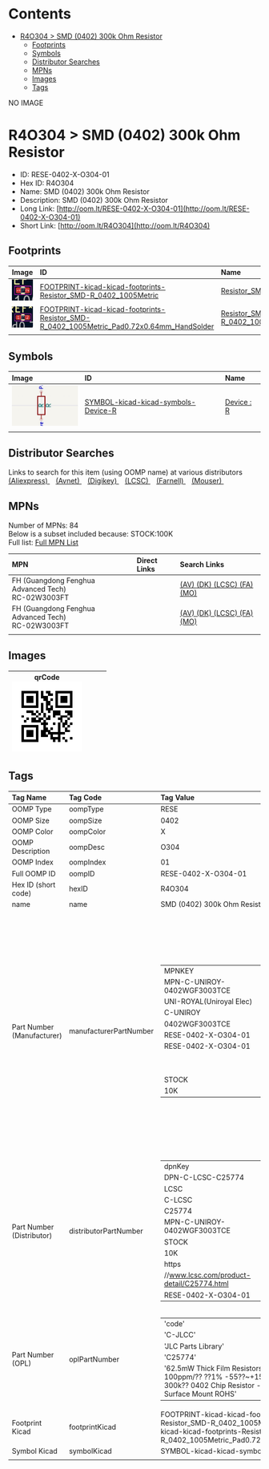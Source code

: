 



Contents
========

* [R4O304 > SMD (0402) 300k Ohm Resistor](#r4o304--smd-0402-300k-ohm-resistor)
	* [Footprints](#footprints)
	* [Symbols](#symbols)
	* [Distributor Searches](#distributor-searches)
	* [MPNs](#mpns)
	* [Images](#images)
	* [Tags](#tags)
  
NO IMAGE  
# R4O304 > SMD (0402) 300k Ohm Resistor

- ID: RESE-0402-X-O304-01
- Hex ID: R4O304
- Name: SMD (0402) 300k Ohm Resistor
- Description: SMD (0402) 300k Ohm Resistor
- Long Link: [http://oom.lt/RESE-0402-X-O304-01](http://oom.lt/RESE-0402-X-O304-01)
- Short Link: [http://oom.lt/R4O304](http://oom.lt/R4O304)

## Footprints
  

|Image|ID|Name|
| :--- | :--- | :--- |
|[![](https://raw.githubusercontent.com/oomlout/oomlout_OOMP_eda_V2/main/FOOTPRINT/kicad/kicad-footprints/Resistor_SMD/R_0402_1005Metric/image_140.png)](https://github.com/oomlout/oomlout_OOMP_eda_V2/tree/main/FOOTPRINT/kicad/kicad-footprints/Resistor_SMD/R_0402_1005Metric/)|[FOOTPRINT-kicad-kicad-footprints-Resistor_SMD-R_0402_1005Metric](https://github.com/oomlout/oomlout_OOMP_eda_V2/tree/main/FOOTPRINT/kicad/kicad-footprints/Resistor_SMD/R_0402_1005Metric/)|[Resistor_SMD : R_0402_1005Metric](https://github.com/oomlout/oomlout_OOMP_eda_V2/tree/main/FOOTPRINT/kicad/kicad-footprints/Resistor_SMD/R_0402_1005Metric/)|
|[![](https://raw.githubusercontent.com/oomlout/oomlout_OOMP_eda_V2/main/FOOTPRINT/kicad/kicad-footprints/Resistor_SMD/R_0402_1005Metric_Pad0.72x0.64mm_HandSolder/image_140.png)](https://github.com/oomlout/oomlout_OOMP_eda_V2/tree/main/FOOTPRINT/kicad/kicad-footprints/Resistor_SMD/R_0402_1005Metric_Pad0.72x0.64mm_HandSolder/)|[FOOTPRINT-kicad-kicad-footprints-Resistor_SMD-R_0402_1005Metric_Pad0.72x0.64mm_HandSolder](https://github.com/oomlout/oomlout_OOMP_eda_V2/tree/main/FOOTPRINT/kicad/kicad-footprints/Resistor_SMD/R_0402_1005Metric_Pad0.72x0.64mm_HandSolder/)|[Resistor_SMD : R_0402_1005Metric_Pad0.72x0.64mm_HandSolder](https://github.com/oomlout/oomlout_OOMP_eda_V2/tree/main/FOOTPRINT/kicad/kicad-footprints/Resistor_SMD/R_0402_1005Metric_Pad0.72x0.64mm_HandSolder/)|
||||

## Symbols
  

|Image|ID|Name|
| :--- | :--- | :--- |
|[![](https://raw.githubusercontent.com/oomlout/oomlout_OOMP_eda_V2/main/SYMBOL/kicad/kicad-symbols/Device/R/image_140.png)](https://github.com/oomlout/oomlout_OOMP_eda_V2/tree/main/SYMBOL/kicad/kicad-symbols/Device/R/)|[SYMBOL-kicad-kicad-symbols-Device-R](https://github.com/oomlout/oomlout_OOMP_eda_V2/tree/main/SYMBOL/kicad/kicad-symbols/Device/R/)|[Device : R](https://github.com/oomlout/oomlout_OOMP_eda_V2/tree/main/SYMBOL/kicad/kicad-symbols/Device/R/)|
||||

## Distributor Searches
  
Links to search for this item (using OOMP name) at various distributors  
[(Aliexpress) ](https://www.aliexpress.com/wholesale?SearchText=1117SMD+0402+300k+Ohm+Resistor)&nbsp;&nbsp;&nbsp;[(Avnet) ](https://www.avnet.com/shop/us/search/SMD+0402+300k+Ohm+Resistor)&nbsp;&nbsp;&nbsp;[(Digikey) ](https://www.digikey.co.uk/en/products/result?s=SMD+0402+300k+Ohm+Resistor)&nbsp;&nbsp;&nbsp;[(LCSC) ](https://www.lcsc.com/search?q=SMD+0402+300k+Ohm+Resistor)&nbsp;&nbsp;&nbsp;[(Farnell) ](https://uk.farnell.com/search?st=SMD+0402+300k+Ohm+Resistor)&nbsp;&nbsp;&nbsp;[(Mouser) ](https://www.mouser.com/c/?q=SMD+0402+300k+Ohm+Resistor)&nbsp;&nbsp;&nbsp;
## MPNs
  
Number of MPNs: 84<br>Below is a subset included because: STOCK:100K <br>Full list: [Full MPN List](MPNLIST.md)  

|MPN|Direct Links|Search Links|
| :--- | :--- | :--- |
|FH (Guangdong Fenghua Advanced Tech)<br>RC-02W3003FT||[(AV) ](https://www.avnet.com/shop/us/search/RC-02W3003FT)[(DK) ](https://www.digikey.co.uk/products/en?keywords=RC-02W3003FT)[(LCSC) ](https://www.lcsc.com/search?q=RC-02W3003FT)[(FA) ](https://uk.farnell.com/search?st=RC-02W3003FT)[(MO) ](https://www.mouser.com/c/?q=RC-02W3003FT)|
|FH (Guangdong Fenghua Advanced Tech)<br>RC-02W3003FT||[(AV) ](https://www.avnet.com/shop/us/search/RC-02W3003FT)[(DK) ](https://www.digikey.co.uk/products/en?keywords=RC-02W3003FT)[(LCSC) ](https://www.lcsc.com/search?q=RC-02W3003FT)[(FA) ](https://uk.farnell.com/search?st=RC-02W3003FT)[(MO) ](https://www.mouser.com/c/?q=RC-02W3003FT)|
||||

## Images
  

|qrCode<br>[![](https://raw.githubusercontent.com/oomlout/oomlout_OOMP_parts_V2/main/RESE/0402/X/O304/01/qrCode_140.png)](https://github.com/oomlout/oomlout_OOMP_parts_V2/tree/main/RESE/0402/X/O304/01/qrCode.png)||||
| :---: | :---: | :---: | :---: |

## Tags
  

|Tag Name|Tag Code|Tag Value|
| :--- | :--- | :--- |
|OOMP Type|oompType|RESE|
|OOMP Size|oompSize|0402|
|OOMP Color|oompColor|X|
|OOMP Description|oompDesc|O304|
|OOMP Index|oompIndex|01|
|Full OOMP ID|oompID|RESE-0402-X-O304-01|
|Hex ID (short code)|hexID|R4O304|
|name|name|SMD (0402) 300k Ohm Resistor|
|Part Number (Manufacturer)|manufacturerPartNumber|<table><tr><td>MPNKEY</td></tr><tr><td> MPN-C-UNIROY-0402WGF3003TCE</td><td> MANUFACTURER</td></tr><tr><td> UNI-ROYAL(Uniroyal Elec)</td><td> MANUCODE</td></tr><tr><td> C-UNIROY</td><td> MPN</td></tr><tr><td> 0402WGF3003TCE</td><td> OOMPIDPARTIAL</td></tr><tr><td> RESE-0402-X-O304-01</td><td> OOMPID</td></tr><tr><td> RESE-0402-X-O304-01</td><td> LINK</td></tr><tr><td> </td><td> DESCRIPTION</td></tr><tr><td> </td><td> TAGS</td></tr><tr><td> STOCK</td></tr><tr><td>10K</td></tr></table></td><td> <table><tr><td>MPNKEY</td></tr><tr><td> MPN-C-LIZELE-CR0402FF3003G</td><td> MANUFACTURER</td></tr><tr><td> LIZ Elec</td><td> MANUCODE</td></tr><tr><td> C-LIZELE</td><td> MPN</td></tr><tr><td> CR0402FF3003G</td><td> OOMPIDPARTIAL</td></tr><tr><td> RESE-0402-X-O304-01</td><td> OOMPID</td></tr><tr><td> RESE-0402-X-O304-01</td><td> LINK</td></tr><tr><td> </td><td> DESCRIPTION</td></tr><tr><td> </td><td> TAGS</td></tr><tr><td> STOCK</td></tr><tr><td>1K</td></tr></table></td><td> <table><tr><td>MPNKEY</td></tr><tr><td> MPN-C-RALEC-RTT023003FTH</td><td> MANUFACTURER</td></tr><tr><td> RALEC</td><td> MANUCODE</td></tr><tr><td> C-RALEC</td><td> MPN</td></tr><tr><td> RTT023003FTH</td><td> OOMPIDPARTIAL</td></tr><tr><td> RESE-0402-X-O304-01</td><td> OOMPID</td></tr><tr><td> RESE-0402-X-O304-01</td><td> LINK</td></tr><tr><td> </td><td> DESCRIPTION</td></tr><tr><td> </td><td> TAGS</td></tr><tr><td> STOCK</td></tr><tr><td>1K</td></tr></table></td><td> <table><tr><td>MPNKEY</td></tr><tr><td> MPN-C-KOASPE-RK73B1ETTP304J</td><td> MANUFACTURER</td></tr><tr><td> KOA Speer Elec</td><td> MANUCODE</td></tr><tr><td> C-KOASPE</td><td> MPN</td></tr><tr><td> RK73B1ETTP304J</td><td> OOMPIDPARTIAL</td></tr><tr><td> RESE-0402-X-O304-01</td><td> OOMPID</td></tr><tr><td> RESE-0402-X-O304-01</td><td> LINK</td></tr><tr><td> </td><td> DESCRIPTION</td></tr><tr><td> </td><td> TAGS</td></tr><tr><td> </td></tr></table></td><td> <table><tr><td>MPNKEY</td></tr><tr><td> MPN-C-YAGEO-RC0402FR-07300KL</td><td> MANUFACTURER</td></tr><tr><td> YAGEO</td><td> MANUCODE</td></tr><tr><td> C-YAGEO</td><td> MPN</td></tr><tr><td> RC0402FR-07300KL</td><td> OOMPIDPARTIAL</td></tr><tr><td> RESE-0402-X-O304-01</td><td> OOMPID</td></tr><tr><td> RESE-0402-X-O304-01</td><td> LINK</td></tr><tr><td> </td><td> DESCRIPTION</td></tr><tr><td> </td><td> TAGS</td></tr><tr><td> STOCK</td></tr><tr><td>10K</td></tr></table></td><td> <table><tr><td>MPNKEY</td></tr><tr><td> MPN-C-FHGUAN-RC-02K3003FT</td><td> MANUFACTURER</td></tr><tr><td> FH (Guangdong Fenghua Advanced Tech)</td><td> MANUCODE</td></tr><tr><td> C-FHGUAN</td><td> MPN</td></tr><tr><td> RC-02K3003FT</td><td> OOMPIDPARTIAL</td></tr><tr><td> RESE-0402-X-O304-01</td><td> OOMPID</td></tr><tr><td> RESE-0402-X-O304-01</td><td> LINK</td></tr><tr><td> </td><td> DESCRIPTION</td></tr><tr><td> </td><td> TAGS</td></tr><tr><td> </td></tr></table></td><td> <table><tr><td>MPNKEY</td></tr><tr><td> MPN-C-YAGEO-AF0402JR-07300KL</td><td> MANUFACTURER</td></tr><tr><td> YAGEO</td><td> MANUCODE</td></tr><tr><td> C-YAGEO</td><td> MPN</td></tr><tr><td> AF0402JR-07300KL</td><td> OOMPIDPARTIAL</td></tr><tr><td> RESE-0402-X-O304-01</td><td> OOMPID</td></tr><tr><td> RESE-0402-X-O304-01</td><td> LINK</td></tr><tr><td> </td><td> DESCRIPTION</td></tr><tr><td> </td><td> TAGS</td></tr><tr><td> STOCK</td></tr><tr><td>10K</td></tr></table></td><td> <table><tr><td>MPNKEY</td></tr><tr><td> MPN-C-YAGEO-AC0402FR-07300KL</td><td> MANUFACTURER</td></tr><tr><td> YAGEO</td><td> MANUCODE</td></tr><tr><td> C-YAGEO</td><td> MPN</td></tr><tr><td> AC0402FR-07300KL</td><td> OOMPIDPARTIAL</td></tr><tr><td> RESE-0402-X-O304-01</td><td> OOMPID</td></tr><tr><td> RESE-0402-X-O304-01</td><td> LINK</td></tr><tr><td> </td><td> DESCRIPTION</td></tr><tr><td> </td><td> TAGS</td></tr><tr><td> STOCK</td></tr><tr><td>10K</td></tr></table></td><td> <table><tr><td>MPNKEY</td></tr><tr><td> MPN-C-TAITEC-RM04FTN3003</td><td> MANUFACTURER</td></tr><tr><td> TA-I Tech</td><td> MANUCODE</td></tr><tr><td> C-TAITEC</td><td> MPN</td></tr><tr><td> RM04FTN3003</td><td> OOMPIDPARTIAL</td></tr><tr><td> RESE-0402-X-O304-01</td><td> OOMPID</td></tr><tr><td> RESE-0402-X-O304-01</td><td> LINK</td></tr><tr><td> </td><td> DESCRIPTION</td></tr><tr><td> </td><td> TAGS</td></tr><tr><td> </td></tr></table></td><td> <table><tr><td>MPNKEY</td></tr><tr><td> MPN-C-RALEC-RTT02304JTH</td><td> MANUFACTURER</td></tr><tr><td> RALEC</td><td> MANUCODE</td></tr><tr><td> C-RALEC</td><td> MPN</td></tr><tr><td> RTT02304JTH</td><td> OOMPIDPARTIAL</td></tr><tr><td> RESE-0402-X-O304-01</td><td> OOMPID</td></tr><tr><td> RESE-0402-X-O304-01</td><td> LINK</td></tr><tr><td> </td><td> DESCRIPTION</td></tr><tr><td> </td><td> TAGS</td></tr><tr><td> </td></tr></table></td><td> <table><tr><td>MPNKEY</td></tr><tr><td> MPN-C-YAGEO-RC0402JR-07300KL</td><td> MANUFACTURER</td></tr><tr><td> YAGEO</td><td> MANUCODE</td></tr><tr><td> C-YAGEO</td><td> MPN</td></tr><tr><td> RC0402JR-07300KL</td><td> OOMPIDPARTIAL</td></tr><tr><td> RESE-0402-X-O304-01</td><td> OOMPID</td></tr><tr><td> RESE-0402-X-O304-01</td><td> LINK</td></tr><tr><td> </td><td> DESCRIPTION</td></tr><tr><td> </td><td> TAGS</td></tr><tr><td> STOCK</td></tr><tr><td>1K</td></tr></table></td><td> <table><tr><td>MPNKEY</td></tr><tr><td> MPN-C-WALSIN-WR04X3003FTL</td><td> MANUFACTURER</td></tr><tr><td> Walsin Tech Corp</td><td> MANUCODE</td></tr><tr><td> C-WALSIN</td><td> MPN</td></tr><tr><td> WR04X3003FTL</td><td> OOMPIDPARTIAL</td></tr><tr><td> RESE-0402-X-O304-01</td><td> OOMPID</td></tr><tr><td> RESE-0402-X-O304-01</td><td> LINK</td></tr><tr><td> </td><td> DESCRIPTION</td></tr><tr><td> </td><td> TAGS</td></tr><tr><td> STOCK</td></tr><tr><td>1K</td></tr></table></td><td> <table><tr><td>MPNKEY</td></tr><tr><td> MPN-C-HKRHON-RCT02300KFLF</td><td> MANUFACTURER</td></tr><tr><td> HKR(Hong Kong Resistors)</td><td> MANUCODE</td></tr><tr><td> C-HKRHON</td><td> MPN</td></tr><tr><td> RCT02300KFLF</td><td> OOMPIDPARTIAL</td></tr><tr><td> RESE-0402-X-O304-01</td><td> OOMPID</td></tr><tr><td> RESE-0402-X-O304-01</td><td> LINK</td></tr><tr><td> </td><td> DESCRIPTION</td></tr><tr><td> </td><td> TAGS</td></tr><tr><td> </td></tr></table></td><td> <table><tr><td>MPNKEY</td></tr><tr><td> MPN-C-YAGEO-AC0402JR-07300KL</td><td> MANUFACTURER</td></tr><tr><td> YAGEO</td><td> MANUCODE</td></tr><tr><td> C-YAGEO</td><td> MPN</td></tr><tr><td> AC0402JR-07300KL</td><td> OOMPIDPARTIAL</td></tr><tr><td> RESE-0402-X-O304-01</td><td> OOMPID</td></tr><tr><td> RESE-0402-X-O304-01</td><td> LINK</td></tr><tr><td> </td><td> DESCRIPTION</td></tr><tr><td> </td><td> TAGS</td></tr><tr><td> STOCK</td></tr><tr><td>1K</td></tr></table></td><td> <table><tr><td>MPNKEY</td></tr><tr><td> MPN-C-MULTIC-MCHVR02FTEY3003</td><td> MANUFACTURER</td></tr><tr><td> Multicomp</td><td> MANUCODE</td></tr><tr><td> C-MULTIC</td><td> MPN</td></tr><tr><td> MCHVR02FTEY3003</td><td> OOMPIDPARTIAL</td></tr><tr><td> RESE-0402-X-O304-01</td><td> OOMPID</td></tr><tr><td> RESE-0402-X-O304-01</td><td> LINK</td></tr><tr><td> </td><td> DESCRIPTION</td></tr><tr><td> </td><td> TAGS</td></tr><tr><td> STOCK</td></tr><tr><td>1K</td></tr></table></td><td> <table><tr><td>MPNKEY</td></tr><tr><td> MPN-C-TYOHM-RMC0402300K1%N</td><td> MANUFACTURER</td></tr><tr><td> TyoHM</td><td> MANUCODE</td></tr><tr><td> C-TYOHM</td><td> MPN</td></tr><tr><td> RMC0402300K1%N</td><td> OOMPIDPARTIAL</td></tr><tr><td> RESE-0402-X-O304-01</td><td> OOMPID</td></tr><tr><td> RESE-0402-X-O304-01</td><td> LINK</td></tr><tr><td> </td><td> DESCRIPTION</td></tr><tr><td> </td><td> TAGS</td></tr><tr><td> </td></tr></table></td><td> <table><tr><td>MPNKEY</td></tr><tr><td> MPN-C-UNIROY-0402WGJ0304TCE</td><td> MANUFACTURER</td></tr><tr><td> UNI-ROYAL(Uniroyal Elec)</td><td> MANUCODE</td></tr><tr><td> C-UNIROY</td><td> MPN</td></tr><tr><td> 0402WGJ0304TCE</td><td> OOMPIDPARTIAL</td></tr><tr><td> RESE-0402-X-O304-01</td><td> OOMPID</td></tr><tr><td> RESE-0402-X-O304-01</td><td> LINK</td></tr><tr><td> </td><td> DESCRIPTION</td></tr><tr><td> </td><td> TAGS</td></tr><tr><td> STOCK</td></tr><tr><td>1K</td></tr></table></td><td> <table><tr><td>MPNKEY</td></tr><tr><td> MPN-C-FHGUAN-RC-02W3003FT</td><td> MANUFACTURER</td></tr><tr><td> FH (Guangdong Fenghua Advanced Tech)</td><td> MANUCODE</td></tr><tr><td> C-FHGUAN</td><td> MPN</td></tr><tr><td> RC-02W3003FT</td><td> OOMPIDPARTIAL</td></tr><tr><td> RESE-0402-X-O304-01</td><td> OOMPID</td></tr><tr><td> RESE-0402-X-O304-01</td><td> LINK</td></tr><tr><td> </td><td> DESCRIPTION</td></tr><tr><td> </td><td> TAGS</td></tr><tr><td> STOCK</td></tr><tr><td>100K</td></tr></table></td><td> <table><tr><td>MPNKEY</td></tr><tr><td> MPN-C-KOASPE-RK73H1ETTP3003F</td><td> MANUFACTURER</td></tr><tr><td> KOA Speer Elec</td><td> MANUCODE</td></tr><tr><td> C-KOASPE</td><td> MPN</td></tr><tr><td> RK73H1ETTP3003F</td><td> OOMPIDPARTIAL</td></tr><tr><td> RESE-0402-X-O304-01</td><td> OOMPID</td></tr><tr><td> RESE-0402-X-O304-01</td><td> LINK</td></tr><tr><td> </td><td> DESCRIPTION</td></tr><tr><td> </td><td> TAGS</td></tr><tr><td> </td></tr></table></td><td> <table><tr><td>MPNKEY</td></tr><tr><td> MPN-C-FHGUAN-RC-02W304JT</td><td> MANUFACTURER</td></tr><tr><td> FH (Guangdong Fenghua Advanced Tech)</td><td> MANUCODE</td></tr><tr><td> C-FHGUAN</td><td> MPN</td></tr><tr><td> RC-02W304JT</td><td> OOMPIDPARTIAL</td></tr><tr><td> RESE-0402-X-O304-01</td><td> OOMPID</td></tr><tr><td> RESE-0402-X-O304-01</td><td> LINK</td></tr><tr><td> </td><td> DESCRIPTION</td></tr><tr><td> </td><td> TAGS</td></tr><tr><td> STOCK</td></tr><tr><td>1K</td></tr></table></td><td> <table><tr><td>MPNKEY</td></tr><tr><td> MPN-C-KAMAYA-RMC10-304JTH</td><td> MANUFACTURER</td></tr><tr><td> KAMAYA</td><td> MANUCODE</td></tr><tr><td> C-KAMAYA</td><td> MPN</td></tr><tr><td> RMC10-304JTH</td><td> OOMPIDPARTIAL</td></tr><tr><td> RESE-0402-X-O304-01</td><td> OOMPID</td></tr><tr><td> RESE-0402-X-O304-01</td><td> LINK</td></tr><tr><td> </td><td> DESCRIPTION</td></tr><tr><td> </td><td> TAGS</td></tr><tr><td> STOCK</td></tr><tr><td>1K</td></tr></table></td><td> <table><tr><td>MPNKEY</td></tr><tr><td> MPN-C-WALSIN-WR04X304JTL</td><td> MANUFACTURER</td></tr><tr><td> Walsin Tech Corp</td><td> MANUCODE</td></tr><tr><td> C-WALSIN</td><td> MPN</td></tr><tr><td> WR04X304JTL</td><td> OOMPIDPARTIAL</td></tr><tr><td> RESE-0402-X-O304-01</td><td> OOMPID</td></tr><tr><td> RESE-0402-X-O304-01</td><td> LINK</td></tr><tr><td> </td><td> DESCRIPTION</td></tr><tr><td> </td><td> TAGS</td></tr><tr><td> STOCK</td></tr><tr><td>1K</td></tr></table></td><td> <table><tr><td>MPNKEY</td></tr><tr><td> MPN-C-RESIST-AECR0402F300KK9</td><td> MANUFACTURER</td></tr><tr><td> Resistor.Today</td><td> MANUCODE</td></tr><tr><td> C-RESIST</td><td> MPN</td></tr><tr><td> AECR0402F300KK9</td><td> OOMPIDPARTIAL</td></tr><tr><td> RESE-0402-X-O304-01</td><td> OOMPID</td></tr><tr><td> RESE-0402-X-O304-01</td><td> LINK</td></tr><tr><td> </td><td> DESCRIPTION</td></tr><tr><td> </td><td> TAGS</td></tr><tr><td> </td></tr></table></td><td> <table><tr><td>MPNKEY</td></tr><tr><td> MPN-C-RESIST-HPCR0402F300KK9</td><td> MANUFACTURER</td></tr><tr><td> Resistor.Today</td><td> MANUCODE</td></tr><tr><td> C-RESIST</td><td> MPN</td></tr><tr><td> HPCR0402F300KK9</td><td> OOMPIDPARTIAL</td></tr><tr><td> RESE-0402-X-O304-01</td><td> OOMPID</td></tr><tr><td> RESE-0402-X-O304-01</td><td> LINK</td></tr><tr><td> </td><td> DESCRIPTION</td></tr><tr><td> </td><td> TAGS</td></tr><tr><td> STOCK</td></tr><tr><td>10K</td></tr></table></td><td> <table><tr><td>MPNKEY</td></tr><tr><td> MPN-C-PANASO-ERJ2GEJ304X</td><td> MANUFACTURER</td></tr><tr><td> PANASONIC</td><td> MANUCODE</td></tr><tr><td> C-PANASO</td><td> MPN</td></tr><tr><td> ERJ2GEJ304X</td><td> OOMPIDPARTIAL</td></tr><tr><td> RESE-0402-X-O304-01</td><td> OOMPID</td></tr><tr><td> RESE-0402-X-O304-01</td><td> LINK</td></tr><tr><td> </td><td> DESCRIPTION</td></tr><tr><td> </td><td> TAGS</td></tr><tr><td> </td></tr></table></td><td> <table><tr><td>MPNKEY</td></tr><tr><td> MPN-C-PANASO-ERJ2RKF3003X</td><td> MANUFACTURER</td></tr><tr><td> PANASONIC</td><td> MANUCODE</td></tr><tr><td> C-PANASO</td><td> MPN</td></tr><tr><td> ERJ2RKF3003X</td><td> OOMPIDPARTIAL</td></tr><tr><td> RESE-0402-X-O304-01</td><td> OOMPID</td></tr><tr><td> RESE-0402-X-O304-01</td><td> LINK</td></tr><tr><td> </td><td> DESCRIPTION</td></tr><tr><td> </td><td> TAGS</td></tr><tr><td> STOCK</td></tr><tr><td>1K</td></tr></table></td><td> <table><tr><td>MPNKEY</td></tr><tr><td> MPN-C-ROHMSE-SFR01MZPJ304</td><td> MANUFACTURER</td></tr><tr><td> ROHM Semicon</td><td> MANUCODE</td></tr><tr><td> C-ROHMSE</td><td> MPN</td></tr><tr><td> SFR01MZPJ304</td><td> OOMPIDPARTIAL</td></tr><tr><td> RESE-0402-X-O304-01</td><td> OOMPID</td></tr><tr><td> RESE-0402-X-O304-01</td><td> LINK</td></tr><tr><td> </td><td> DESCRIPTION</td></tr><tr><td> </td><td> TAGS</td></tr><tr><td> </td></tr></table></td><td> <table><tr><td>MPNKEY</td></tr><tr><td> MPN-C-UNIROY-0402WGD3003TCE</td><td> MANUFACTURER</td></tr><tr><td> UNI-ROYAL(Uniroyal Elec)</td><td> MANUCODE</td></tr><tr><td> C-UNIROY</td><td> MPN</td></tr><tr><td> 0402WGD3003TCE</td><td> OOMPIDPARTIAL</td></tr><tr><td> RESE-0402-X-O304-01</td><td> OOMPID</td></tr><tr><td> RESE-0402-X-O304-01</td><td> LINK</td></tr><tr><td> </td><td> DESCRIPTION</td></tr><tr><td> </td><td> TAGS</td></tr><tr><td> STOCK</td></tr><tr><td>1K</td></tr></table></td><td> <table><tr><td>MPNKEY</td></tr><tr><td> MPN-C-VISHAY-CRCW0402300KFKED</td><td> MANUFACTURER</td></tr><tr><td> Vishay Intertech</td><td> MANUCODE</td></tr><tr><td> C-VISHAY</td><td> MPN</td></tr><tr><td> CRCW0402300KFKED</td><td> OOMPIDPARTIAL</td></tr><tr><td> RESE-0402-X-O304-01</td><td> OOMPID</td></tr><tr><td> RESE-0402-X-O304-01</td><td> LINK</td></tr><tr><td> </td><td> DESCRIPTION</td></tr><tr><td> </td><td> TAGS</td></tr><tr><td> </td></tr></table></td><td> <table><tr><td>MPNKEY</td></tr><tr><td> MPN-C-VISHAY-CRCW0402300KJNED</td><td> MANUFACTURER</td></tr><tr><td> Vishay Intertech</td><td> MANUCODE</td></tr><tr><td> C-VISHAY</td><td> MPN</td></tr><tr><td> CRCW0402300KJNED</td><td> OOMPIDPARTIAL</td></tr><tr><td> RESE-0402-X-O304-01</td><td> OOMPID</td></tr><tr><td> RESE-0402-X-O304-01</td><td> LINK</td></tr><tr><td> </td><td> DESCRIPTION</td></tr><tr><td> </td><td> TAGS</td></tr><tr><td> </td></tr></table></td><td> <table><tr><td>MPNKEY</td></tr><tr><td> MPN-C-ROHMSE-MCR01MZPF3003</td><td> MANUFACTURER</td></tr><tr><td> ROHM Semicon</td><td> MANUCODE</td></tr><tr><td> C-ROHMSE</td><td> MPN</td></tr><tr><td> MCR01MZPF3003</td><td> OOMPIDPARTIAL</td></tr><tr><td> RESE-0402-X-O304-01</td><td> OOMPID</td></tr><tr><td> RESE-0402-X-O304-01</td><td> LINK</td></tr><tr><td> </td><td> DESCRIPTION</td></tr><tr><td> </td><td> TAGS</td></tr><tr><td> </td></tr></table></td><td> <table><tr><td>MPNKEY</td></tr><tr><td> MPN-C-UNIROY-TC0225B3003TCC</td><td> MANUFACTURER</td></tr><tr><td> UNI-ROYAL(Uniroyal Elec)</td><td> MANUCODE</td></tr><tr><td> C-UNIROY</td><td> MPN</td></tr><tr><td> TC0225B3003TCC</td><td> OOMPIDPARTIAL</td></tr><tr><td> RESE-0402-X-O304-01</td><td> OOMPID</td></tr><tr><td> RESE-0402-X-O304-01</td><td> LINK</td></tr><tr><td> </td><td> DESCRIPTION</td></tr><tr><td> </td><td> TAGS</td></tr><tr><td> </td></tr></table></td><td> <table><tr><td>MPNKEY</td></tr><tr><td> MPN-C-PANASO-ERJPA2J304X</td><td> MANUFACTURER</td></tr><tr><td> PANASONIC</td><td> MANUCODE</td></tr><tr><td> C-PANASO</td><td> MPN</td></tr><tr><td> ERJPA2J304X</td><td> OOMPIDPARTIAL</td></tr><tr><td> RESE-0402-X-O304-01</td><td> OOMPID</td></tr><tr><td> RESE-0402-X-O304-01</td><td> LINK</td></tr><tr><td> </td><td> DESCRIPTION</td></tr><tr><td> </td><td> TAGS</td></tr><tr><td> </td></tr></table></td><td> <table><tr><td>MPNKEY</td></tr><tr><td> MPN-C-PANASO-ERJPA2F3003X</td><td> MANUFACTURER</td></tr><tr><td> PANASONIC</td><td> MANUCODE</td></tr><tr><td> C-PANASO</td><td> MPN</td></tr><tr><td> ERJPA2F3003X</td><td> OOMPIDPARTIAL</td></tr><tr><td> RESE-0402-X-O304-01</td><td> OOMPID</td></tr><tr><td> RESE-0402-X-O304-01</td><td> LINK</td></tr><tr><td> </td><td> DESCRIPTION</td></tr><tr><td> </td><td> TAGS</td></tr><tr><td> </td></tr></table></td><td> <table><tr><td>MPNKEY</td></tr><tr><td> MPN-C-EVEROH-CR0402J300KQ10Z</td><td> MANUFACTURER</td></tr><tr><td> Ever Ohms Tech</td><td> MANUCODE</td></tr><tr><td> C-EVEROH</td><td> MPN</td></tr><tr><td> CR0402J300KQ10Z</td><td> OOMPIDPARTIAL</td></tr><tr><td> RESE-0402-X-O304-01</td><td> OOMPID</td></tr><tr><td> RESE-0402-X-O304-01</td><td> LINK</td></tr><tr><td> </td><td> DESCRIPTION</td></tr><tr><td> </td><td> TAGS</td></tr><tr><td> STOCK</td></tr><tr><td>1K</td></tr></table></td><td> <table><tr><td>MPNKEY</td></tr><tr><td> MPN-C-EVEROH-CR0402F300KQ10Z</td><td> MANUFACTURER</td></tr><tr><td> Ever Ohms Tech</td><td> MANUCODE</td></tr><tr><td> C-EVEROH</td><td> MPN</td></tr><tr><td> CR0402F300KQ10Z</td><td> OOMPIDPARTIAL</td></tr><tr><td> RESE-0402-X-O304-01</td><td> OOMPID</td></tr><tr><td> RESE-0402-X-O304-01</td><td> LINK</td></tr><tr><td> </td><td> DESCRIPTION</td></tr><tr><td> </td><td> TAGS</td></tr><tr><td> </td></tr></table></td><td> <table><tr><td>MPNKEY</td></tr><tr><td> MPN-C-UNIROY-CQ02WGF3003TCE</td><td> MANUFACTURER</td></tr><tr><td> UNI-ROYAL(Uniroyal Elec)</td><td> MANUCODE</td></tr><tr><td> C-UNIROY</td><td> MPN</td></tr><tr><td> CQ02WGF3003TCE</td><td> OOMPIDPARTIAL</td></tr><tr><td> RESE-0402-X-O304-01</td><td> OOMPID</td></tr><tr><td> RESE-0402-X-O304-01</td><td> LINK</td></tr><tr><td> </td><td> DESCRIPTION</td></tr><tr><td> </td><td> TAGS</td></tr><tr><td> </td></tr></table></td><td> <table><tr><td>MPNKEY</td></tr><tr><td> MPN-C-VISHAY-CRCW0402300KFKEDC</td><td> MANUFACTURER</td></tr><tr><td> Vishay Intertech</td><td> MANUCODE</td></tr><tr><td> C-VISHAY</td><td> MPN</td></tr><tr><td> CRCW0402300KFKEDC</td><td> OOMPIDPARTIAL</td></tr><tr><td> RESE-0402-X-O304-01</td><td> OOMPID</td></tr><tr><td> RESE-0402-X-O304-01</td><td> LINK</td></tr><tr><td> </td><td> DESCRIPTION</td></tr><tr><td> </td><td> TAGS</td></tr><tr><td> </td></tr></table></td><td> <table><tr><td>MPNKEY</td></tr><tr><td> MPN-C-BOURNS-CR0402-JW-304GLF</td><td> MANUFACTURER</td></tr><tr><td> BOURNS</td><td> MANUCODE</td></tr><tr><td> C-BOURNS</td><td> MPN</td></tr><tr><td> CR0402-JW-304GLF</td><td> OOMPIDPARTIAL</td></tr><tr><td> RESE-0402-X-O304-01</td><td> OOMPID</td></tr><tr><td> RESE-0402-X-O304-01</td><td> LINK</td></tr><tr><td> </td><td> DESCRIPTION</td></tr><tr><td> </td><td> TAGS</td></tr><tr><td> </td></tr></table></td><td> <table><tr><td>MPNKEY</td></tr><tr><td> MPN-C-TECONN-CRG0402F300K</td><td> MANUFACTURER</td></tr><tr><td> TE Connectivity</td><td> MANUCODE</td></tr><tr><td> C-TECONN</td><td> MPN</td></tr><tr><td> CRG0402F300K</td><td> OOMPIDPARTIAL</td></tr><tr><td> RESE-0402-X-O304-01</td><td> OOMPID</td></tr><tr><td> RESE-0402-X-O304-01</td><td> LINK</td></tr><tr><td> </td><td> DESCRIPTION</td></tr><tr><td> </td><td> TAGS</td></tr><tr><td> </td></tr></table></td><td> <table><tr><td>MPNKEY</td></tr><tr><td> MPN-C-YAGEO-AA0402JR-07300KL</td><td> MANUFACTURER</td></tr><tr><td> YAGEO</td><td> MANUCODE</td></tr><tr><td> C-YAGEO</td><td> MPN</td></tr><tr><td> AA0402JR-07300KL</td><td> OOMPIDPARTIAL</td></tr><tr><td> RESE-0402-X-O304-01</td><td> OOMPID</td></tr><tr><td> RESE-0402-X-O304-01</td><td> LINK</td></tr><tr><td> </td><td> DESCRIPTION</td></tr><tr><td> </td><td> TAGS</td></tr><tr><td> </td></tr></table></td><td> <table><tr><td>MPNKEY</td></tr><tr><td> MPN-C-PANASO-ERJ-U02D3003X</td><td> MANUFACTURER</td></tr><tr><td> PANASONIC</td><td> MANUCODE</td></tr><tr><td> C-PANASO</td><td> MPN</td></tr><tr><td> ERJ-U02D3003X</td><td> OOMPIDPARTIAL</td></tr><tr><td> RESE-0402-X-O304-01</td><td> OOMPID</td></tr><tr><td> RESE-0402-X-O304-01</td><td> LINK</td></tr><tr><td> </td><td> DESCRIPTION</td></tr><tr><td> </td><td> TAGS</td></tr><tr><td> </td></tr></table></td><td> <table><tr><td>MPNKEY</td></tr><tr><td> MPN-C-UNIROY-0402WGF3003TCE</td><td> MANUFACTURER</td></tr><tr><td> UNI-ROYAL(Uniroyal Elec)</td><td> MANUCODE</td></tr><tr><td> C-UNIROY</td><td> MPN</td></tr><tr><td> 0402WGF3003TCE</td><td> OOMPIDPARTIAL</td></tr><tr><td> RESE-0402-X-O304-01</td><td> OOMPID</td></tr><tr><td> RESE-0402-X-O304-01</td><td> LINK</td></tr><tr><td> </td><td> DESCRIPTION</td></tr><tr><td> </td><td> TAGS</td></tr><tr><td> STOCK</td></tr><tr><td>10K</td></tr></table></td><td> <table><tr><td>MPNKEY</td></tr><tr><td> MPN-C-LIZELE-CR0402FF3003G</td><td> MANUFACTURER</td></tr><tr><td> LIZ Elec</td><td> MANUCODE</td></tr><tr><td> C-LIZELE</td><td> MPN</td></tr><tr><td> CR0402FF3003G</td><td> OOMPIDPARTIAL</td></tr><tr><td> RESE-0402-X-O304-01</td><td> OOMPID</td></tr><tr><td> RESE-0402-X-O304-01</td><td> LINK</td></tr><tr><td> </td><td> DESCRIPTION</td></tr><tr><td> </td><td> TAGS</td></tr><tr><td> STOCK</td></tr><tr><td>1K</td></tr></table></td><td> <table><tr><td>MPNKEY</td></tr><tr><td> MPN-C-RALEC-RTT023003FTH</td><td> MANUFACTURER</td></tr><tr><td> RALEC</td><td> MANUCODE</td></tr><tr><td> C-RALEC</td><td> MPN</td></tr><tr><td> RTT023003FTH</td><td> OOMPIDPARTIAL</td></tr><tr><td> RESE-0402-X-O304-01</td><td> OOMPID</td></tr><tr><td> RESE-0402-X-O304-01</td><td> LINK</td></tr><tr><td> </td><td> DESCRIPTION</td></tr><tr><td> </td><td> TAGS</td></tr><tr><td> STOCK</td></tr><tr><td>1K</td></tr></table></td><td> <table><tr><td>MPNKEY</td></tr><tr><td> MPN-C-KOASPE-RK73B1ETTP304J</td><td> MANUFACTURER</td></tr><tr><td> KOA Speer Elec</td><td> MANUCODE</td></tr><tr><td> C-KOASPE</td><td> MPN</td></tr><tr><td> RK73B1ETTP304J</td><td> OOMPIDPARTIAL</td></tr><tr><td> RESE-0402-X-O304-01</td><td> OOMPID</td></tr><tr><td> RESE-0402-X-O304-01</td><td> LINK</td></tr><tr><td> </td><td> DESCRIPTION</td></tr><tr><td> </td><td> TAGS</td></tr><tr><td> </td></tr></table></td><td> <table><tr><td>MPNKEY</td></tr><tr><td> MPN-C-YAGEO-RC0402FR-07300KL</td><td> MANUFACTURER</td></tr><tr><td> YAGEO</td><td> MANUCODE</td></tr><tr><td> C-YAGEO</td><td> MPN</td></tr><tr><td> RC0402FR-07300KL</td><td> OOMPIDPARTIAL</td></tr><tr><td> RESE-0402-X-O304-01</td><td> OOMPID</td></tr><tr><td> RESE-0402-X-O304-01</td><td> LINK</td></tr><tr><td> </td><td> DESCRIPTION</td></tr><tr><td> </td><td> TAGS</td></tr><tr><td> STOCK</td></tr><tr><td>10K</td></tr></table></td><td> <table><tr><td>MPNKEY</td></tr><tr><td> MPN-C-FHGUAN-RC-02K3003FT</td><td> MANUFACTURER</td></tr><tr><td> FH (Guangdong Fenghua Advanced Tech)</td><td> MANUCODE</td></tr><tr><td> C-FHGUAN</td><td> MPN</td></tr><tr><td> RC-02K3003FT</td><td> OOMPIDPARTIAL</td></tr><tr><td> RESE-0402-X-O304-01</td><td> OOMPID</td></tr><tr><td> RESE-0402-X-O304-01</td><td> LINK</td></tr><tr><td> </td><td> DESCRIPTION</td></tr><tr><td> </td><td> TAGS</td></tr><tr><td> </td></tr></table></td><td> <table><tr><td>MPNKEY</td></tr><tr><td> MPN-C-YAGEO-AF0402JR-07300KL</td><td> MANUFACTURER</td></tr><tr><td> YAGEO</td><td> MANUCODE</td></tr><tr><td> C-YAGEO</td><td> MPN</td></tr><tr><td> AF0402JR-07300KL</td><td> OOMPIDPARTIAL</td></tr><tr><td> RESE-0402-X-O304-01</td><td> OOMPID</td></tr><tr><td> RESE-0402-X-O304-01</td><td> LINK</td></tr><tr><td> </td><td> DESCRIPTION</td></tr><tr><td> </td><td> TAGS</td></tr><tr><td> STOCK</td></tr><tr><td>10K</td></tr></table></td><td> <table><tr><td>MPNKEY</td></tr><tr><td> MPN-C-YAGEO-AC0402FR-07300KL</td><td> MANUFACTURER</td></tr><tr><td> YAGEO</td><td> MANUCODE</td></tr><tr><td> C-YAGEO</td><td> MPN</td></tr><tr><td> AC0402FR-07300KL</td><td> OOMPIDPARTIAL</td></tr><tr><td> RESE-0402-X-O304-01</td><td> OOMPID</td></tr><tr><td> RESE-0402-X-O304-01</td><td> LINK</td></tr><tr><td> </td><td> DESCRIPTION</td></tr><tr><td> </td><td> TAGS</td></tr><tr><td> STOCK</td></tr><tr><td>10K</td></tr></table></td><td> <table><tr><td>MPNKEY</td></tr><tr><td> MPN-C-TAITEC-RM04FTN3003</td><td> MANUFACTURER</td></tr><tr><td> TA-I Tech</td><td> MANUCODE</td></tr><tr><td> C-TAITEC</td><td> MPN</td></tr><tr><td> RM04FTN3003</td><td> OOMPIDPARTIAL</td></tr><tr><td> RESE-0402-X-O304-01</td><td> OOMPID</td></tr><tr><td> RESE-0402-X-O304-01</td><td> LINK</td></tr><tr><td> </td><td> DESCRIPTION</td></tr><tr><td> </td><td> TAGS</td></tr><tr><td> </td></tr></table></td><td> <table><tr><td>MPNKEY</td></tr><tr><td> MPN-C-RALEC-RTT02304JTH</td><td> MANUFACTURER</td></tr><tr><td> RALEC</td><td> MANUCODE</td></tr><tr><td> C-RALEC</td><td> MPN</td></tr><tr><td> RTT02304JTH</td><td> OOMPIDPARTIAL</td></tr><tr><td> RESE-0402-X-O304-01</td><td> OOMPID</td></tr><tr><td> RESE-0402-X-O304-01</td><td> LINK</td></tr><tr><td> </td><td> DESCRIPTION</td></tr><tr><td> </td><td> TAGS</td></tr><tr><td> </td></tr></table></td><td> <table><tr><td>MPNKEY</td></tr><tr><td> MPN-C-YAGEO-RC0402JR-07300KL</td><td> MANUFACTURER</td></tr><tr><td> YAGEO</td><td> MANUCODE</td></tr><tr><td> C-YAGEO</td><td> MPN</td></tr><tr><td> RC0402JR-07300KL</td><td> OOMPIDPARTIAL</td></tr><tr><td> RESE-0402-X-O304-01</td><td> OOMPID</td></tr><tr><td> RESE-0402-X-O304-01</td><td> LINK</td></tr><tr><td> </td><td> DESCRIPTION</td></tr><tr><td> </td><td> TAGS</td></tr><tr><td> STOCK</td></tr><tr><td>1K</td></tr></table></td><td> <table><tr><td>MPNKEY</td></tr><tr><td> MPN-C-WALSIN-WR04X3003FTL</td><td> MANUFACTURER</td></tr><tr><td> Walsin Tech Corp</td><td> MANUCODE</td></tr><tr><td> C-WALSIN</td><td> MPN</td></tr><tr><td> WR04X3003FTL</td><td> OOMPIDPARTIAL</td></tr><tr><td> RESE-0402-X-O304-01</td><td> OOMPID</td></tr><tr><td> RESE-0402-X-O304-01</td><td> LINK</td></tr><tr><td> </td><td> DESCRIPTION</td></tr><tr><td> </td><td> TAGS</td></tr><tr><td> STOCK</td></tr><tr><td>1K</td></tr></table></td><td> <table><tr><td>MPNKEY</td></tr><tr><td> MPN-C-HKRHON-RCT02300KFLF</td><td> MANUFACTURER</td></tr><tr><td> HKR(Hong Kong Resistors)</td><td> MANUCODE</td></tr><tr><td> C-HKRHON</td><td> MPN</td></tr><tr><td> RCT02300KFLF</td><td> OOMPIDPARTIAL</td></tr><tr><td> RESE-0402-X-O304-01</td><td> OOMPID</td></tr><tr><td> RESE-0402-X-O304-01</td><td> LINK</td></tr><tr><td> </td><td> DESCRIPTION</td></tr><tr><td> </td><td> TAGS</td></tr><tr><td> </td></tr></table></td><td> <table><tr><td>MPNKEY</td></tr><tr><td> MPN-C-YAGEO-AC0402JR-07300KL</td><td> MANUFACTURER</td></tr><tr><td> YAGEO</td><td> MANUCODE</td></tr><tr><td> C-YAGEO</td><td> MPN</td></tr><tr><td> AC0402JR-07300KL</td><td> OOMPIDPARTIAL</td></tr><tr><td> RESE-0402-X-O304-01</td><td> OOMPID</td></tr><tr><td> RESE-0402-X-O304-01</td><td> LINK</td></tr><tr><td> </td><td> DESCRIPTION</td></tr><tr><td> </td><td> TAGS</td></tr><tr><td> STOCK</td></tr><tr><td>1K</td></tr></table></td><td> <table><tr><td>MPNKEY</td></tr><tr><td> MPN-C-MULTIC-MCHVR02FTEY3003</td><td> MANUFACTURER</td></tr><tr><td> Multicomp</td><td> MANUCODE</td></tr><tr><td> C-MULTIC</td><td> MPN</td></tr><tr><td> MCHVR02FTEY3003</td><td> OOMPIDPARTIAL</td></tr><tr><td> RESE-0402-X-O304-01</td><td> OOMPID</td></tr><tr><td> RESE-0402-X-O304-01</td><td> LINK</td></tr><tr><td> </td><td> DESCRIPTION</td></tr><tr><td> </td><td> TAGS</td></tr><tr><td> STOCK</td></tr><tr><td>1K</td></tr></table></td><td> <table><tr><td>MPNKEY</td></tr><tr><td> MPN-C-TYOHM-RMC0402300K1%N</td><td> MANUFACTURER</td></tr><tr><td> TyoHM</td><td> MANUCODE</td></tr><tr><td> C-TYOHM</td><td> MPN</td></tr><tr><td> RMC0402300K1%N</td><td> OOMPIDPARTIAL</td></tr><tr><td> RESE-0402-X-O304-01</td><td> OOMPID</td></tr><tr><td> RESE-0402-X-O304-01</td><td> LINK</td></tr><tr><td> </td><td> DESCRIPTION</td></tr><tr><td> </td><td> TAGS</td></tr><tr><td> </td></tr></table></td><td> <table><tr><td>MPNKEY</td></tr><tr><td> MPN-C-UNIROY-0402WGJ0304TCE</td><td> MANUFACTURER</td></tr><tr><td> UNI-ROYAL(Uniroyal Elec)</td><td> MANUCODE</td></tr><tr><td> C-UNIROY</td><td> MPN</td></tr><tr><td> 0402WGJ0304TCE</td><td> OOMPIDPARTIAL</td></tr><tr><td> RESE-0402-X-O304-01</td><td> OOMPID</td></tr><tr><td> RESE-0402-X-O304-01</td><td> LINK</td></tr><tr><td> </td><td> DESCRIPTION</td></tr><tr><td> </td><td> TAGS</td></tr><tr><td> STOCK</td></tr><tr><td>1K</td></tr></table></td><td> <table><tr><td>MPNKEY</td></tr><tr><td> MPN-C-FHGUAN-RC-02W3003FT</td><td> MANUFACTURER</td></tr><tr><td> FH (Guangdong Fenghua Advanced Tech)</td><td> MANUCODE</td></tr><tr><td> C-FHGUAN</td><td> MPN</td></tr><tr><td> RC-02W3003FT</td><td> OOMPIDPARTIAL</td></tr><tr><td> RESE-0402-X-O304-01</td><td> OOMPID</td></tr><tr><td> RESE-0402-X-O304-01</td><td> LINK</td></tr><tr><td> </td><td> DESCRIPTION</td></tr><tr><td> </td><td> TAGS</td></tr><tr><td> STOCK</td></tr><tr><td>100K</td></tr></table></td><td> <table><tr><td>MPNKEY</td></tr><tr><td> MPN-C-KOASPE-RK73H1ETTP3003F</td><td> MANUFACTURER</td></tr><tr><td> KOA Speer Elec</td><td> MANUCODE</td></tr><tr><td> C-KOASPE</td><td> MPN</td></tr><tr><td> RK73H1ETTP3003F</td><td> OOMPIDPARTIAL</td></tr><tr><td> RESE-0402-X-O304-01</td><td> OOMPID</td></tr><tr><td> RESE-0402-X-O304-01</td><td> LINK</td></tr><tr><td> </td><td> DESCRIPTION</td></tr><tr><td> </td><td> TAGS</td></tr><tr><td> </td></tr></table></td><td> <table><tr><td>MPNKEY</td></tr><tr><td> MPN-C-FHGUAN-RC-02W304JT</td><td> MANUFACTURER</td></tr><tr><td> FH (Guangdong Fenghua Advanced Tech)</td><td> MANUCODE</td></tr><tr><td> C-FHGUAN</td><td> MPN</td></tr><tr><td> RC-02W304JT</td><td> OOMPIDPARTIAL</td></tr><tr><td> RESE-0402-X-O304-01</td><td> OOMPID</td></tr><tr><td> RESE-0402-X-O304-01</td><td> LINK</td></tr><tr><td> </td><td> DESCRIPTION</td></tr><tr><td> </td><td> TAGS</td></tr><tr><td> STOCK</td></tr><tr><td>1K</td></tr></table></td><td> <table><tr><td>MPNKEY</td></tr><tr><td> MPN-C-KAMAYA-RMC10-304JTH</td><td> MANUFACTURER</td></tr><tr><td> KAMAYA</td><td> MANUCODE</td></tr><tr><td> C-KAMAYA</td><td> MPN</td></tr><tr><td> RMC10-304JTH</td><td> OOMPIDPARTIAL</td></tr><tr><td> RESE-0402-X-O304-01</td><td> OOMPID</td></tr><tr><td> RESE-0402-X-O304-01</td><td> LINK</td></tr><tr><td> </td><td> DESCRIPTION</td></tr><tr><td> </td><td> TAGS</td></tr><tr><td> STOCK</td></tr><tr><td>1K</td></tr></table></td><td> <table><tr><td>MPNKEY</td></tr><tr><td> MPN-C-WALSIN-WR04X304JTL</td><td> MANUFACTURER</td></tr><tr><td> Walsin Tech Corp</td><td> MANUCODE</td></tr><tr><td> C-WALSIN</td><td> MPN</td></tr><tr><td> WR04X304JTL</td><td> OOMPIDPARTIAL</td></tr><tr><td> RESE-0402-X-O304-01</td><td> OOMPID</td></tr><tr><td> RESE-0402-X-O304-01</td><td> LINK</td></tr><tr><td> </td><td> DESCRIPTION</td></tr><tr><td> </td><td> TAGS</td></tr><tr><td> STOCK</td></tr><tr><td>1K</td></tr></table></td><td> <table><tr><td>MPNKEY</td></tr><tr><td> MPN-C-RESIST-AECR0402F300KK9</td><td> MANUFACTURER</td></tr><tr><td> Resistor.Today</td><td> MANUCODE</td></tr><tr><td> C-RESIST</td><td> MPN</td></tr><tr><td> AECR0402F300KK9</td><td> OOMPIDPARTIAL</td></tr><tr><td> RESE-0402-X-O304-01</td><td> OOMPID</td></tr><tr><td> RESE-0402-X-O304-01</td><td> LINK</td></tr><tr><td> </td><td> DESCRIPTION</td></tr><tr><td> </td><td> TAGS</td></tr><tr><td> </td></tr></table></td><td> <table><tr><td>MPNKEY</td></tr><tr><td> MPN-C-RESIST-HPCR0402F300KK9</td><td> MANUFACTURER</td></tr><tr><td> Resistor.Today</td><td> MANUCODE</td></tr><tr><td> C-RESIST</td><td> MPN</td></tr><tr><td> HPCR0402F300KK9</td><td> OOMPIDPARTIAL</td></tr><tr><td> RESE-0402-X-O304-01</td><td> OOMPID</td></tr><tr><td> RESE-0402-X-O304-01</td><td> LINK</td></tr><tr><td> </td><td> DESCRIPTION</td></tr><tr><td> </td><td> TAGS</td></tr><tr><td> STOCK</td></tr><tr><td>10K</td></tr></table></td><td> <table><tr><td>MPNKEY</td></tr><tr><td> MPN-C-PANASO-ERJ2GEJ304X</td><td> MANUFACTURER</td></tr><tr><td> PANASONIC</td><td> MANUCODE</td></tr><tr><td> C-PANASO</td><td> MPN</td></tr><tr><td> ERJ2GEJ304X</td><td> OOMPIDPARTIAL</td></tr><tr><td> RESE-0402-X-O304-01</td><td> OOMPID</td></tr><tr><td> RESE-0402-X-O304-01</td><td> LINK</td></tr><tr><td> </td><td> DESCRIPTION</td></tr><tr><td> </td><td> TAGS</td></tr><tr><td> </td></tr></table></td><td> <table><tr><td>MPNKEY</td></tr><tr><td> MPN-C-PANASO-ERJ2RKF3003X</td><td> MANUFACTURER</td></tr><tr><td> PANASONIC</td><td> MANUCODE</td></tr><tr><td> C-PANASO</td><td> MPN</td></tr><tr><td> ERJ2RKF3003X</td><td> OOMPIDPARTIAL</td></tr><tr><td> RESE-0402-X-O304-01</td><td> OOMPID</td></tr><tr><td> RESE-0402-X-O304-01</td><td> LINK</td></tr><tr><td> </td><td> DESCRIPTION</td></tr><tr><td> </td><td> TAGS</td></tr><tr><td> STOCK</td></tr><tr><td>1K</td></tr></table></td><td> <table><tr><td>MPNKEY</td></tr><tr><td> MPN-C-ROHMSE-SFR01MZPJ304</td><td> MANUFACTURER</td></tr><tr><td> ROHM Semicon</td><td> MANUCODE</td></tr><tr><td> C-ROHMSE</td><td> MPN</td></tr><tr><td> SFR01MZPJ304</td><td> OOMPIDPARTIAL</td></tr><tr><td> RESE-0402-X-O304-01</td><td> OOMPID</td></tr><tr><td> RESE-0402-X-O304-01</td><td> LINK</td></tr><tr><td> </td><td> DESCRIPTION</td></tr><tr><td> </td><td> TAGS</td></tr><tr><td> </td></tr></table></td><td> <table><tr><td>MPNKEY</td></tr><tr><td> MPN-C-UNIROY-0402WGD3003TCE</td><td> MANUFACTURER</td></tr><tr><td> UNI-ROYAL(Uniroyal Elec)</td><td> MANUCODE</td></tr><tr><td> C-UNIROY</td><td> MPN</td></tr><tr><td> 0402WGD3003TCE</td><td> OOMPIDPARTIAL</td></tr><tr><td> RESE-0402-X-O304-01</td><td> OOMPID</td></tr><tr><td> RESE-0402-X-O304-01</td><td> LINK</td></tr><tr><td> </td><td> DESCRIPTION</td></tr><tr><td> </td><td> TAGS</td></tr><tr><td> STOCK</td></tr><tr><td>1K</td></tr></table></td><td> <table><tr><td>MPNKEY</td></tr><tr><td> MPN-C-VISHAY-CRCW0402300KFKED</td><td> MANUFACTURER</td></tr><tr><td> Vishay Intertech</td><td> MANUCODE</td></tr><tr><td> C-VISHAY</td><td> MPN</td></tr><tr><td> CRCW0402300KFKED</td><td> OOMPIDPARTIAL</td></tr><tr><td> RESE-0402-X-O304-01</td><td> OOMPID</td></tr><tr><td> RESE-0402-X-O304-01</td><td> LINK</td></tr><tr><td> </td><td> DESCRIPTION</td></tr><tr><td> </td><td> TAGS</td></tr><tr><td> </td></tr></table></td><td> <table><tr><td>MPNKEY</td></tr><tr><td> MPN-C-VISHAY-CRCW0402300KJNED</td><td> MANUFACTURER</td></tr><tr><td> Vishay Intertech</td><td> MANUCODE</td></tr><tr><td> C-VISHAY</td><td> MPN</td></tr><tr><td> CRCW0402300KJNED</td><td> OOMPIDPARTIAL</td></tr><tr><td> RESE-0402-X-O304-01</td><td> OOMPID</td></tr><tr><td> RESE-0402-X-O304-01</td><td> LINK</td></tr><tr><td> </td><td> DESCRIPTION</td></tr><tr><td> </td><td> TAGS</td></tr><tr><td> </td></tr></table></td><td> <table><tr><td>MPNKEY</td></tr><tr><td> MPN-C-ROHMSE-MCR01MZPF3003</td><td> MANUFACTURER</td></tr><tr><td> ROHM Semicon</td><td> MANUCODE</td></tr><tr><td> C-ROHMSE</td><td> MPN</td></tr><tr><td> MCR01MZPF3003</td><td> OOMPIDPARTIAL</td></tr><tr><td> RESE-0402-X-O304-01</td><td> OOMPID</td></tr><tr><td> RESE-0402-X-O304-01</td><td> LINK</td></tr><tr><td> </td><td> DESCRIPTION</td></tr><tr><td> </td><td> TAGS</td></tr><tr><td> </td></tr></table></td><td> <table><tr><td>MPNKEY</td></tr><tr><td> MPN-C-UNIROY-TC0225B3003TCC</td><td> MANUFACTURER</td></tr><tr><td> UNI-ROYAL(Uniroyal Elec)</td><td> MANUCODE</td></tr><tr><td> C-UNIROY</td><td> MPN</td></tr><tr><td> TC0225B3003TCC</td><td> OOMPIDPARTIAL</td></tr><tr><td> RESE-0402-X-O304-01</td><td> OOMPID</td></tr><tr><td> RESE-0402-X-O304-01</td><td> LINK</td></tr><tr><td> </td><td> DESCRIPTION</td></tr><tr><td> </td><td> TAGS</td></tr><tr><td> </td></tr></table></td><td> <table><tr><td>MPNKEY</td></tr><tr><td> MPN-C-PANASO-ERJPA2J304X</td><td> MANUFACTURER</td></tr><tr><td> PANASONIC</td><td> MANUCODE</td></tr><tr><td> C-PANASO</td><td> MPN</td></tr><tr><td> ERJPA2J304X</td><td> OOMPIDPARTIAL</td></tr><tr><td> RESE-0402-X-O304-01</td><td> OOMPID</td></tr><tr><td> RESE-0402-X-O304-01</td><td> LINK</td></tr><tr><td> </td><td> DESCRIPTION</td></tr><tr><td> </td><td> TAGS</td></tr><tr><td> </td></tr></table></td><td> <table><tr><td>MPNKEY</td></tr><tr><td> MPN-C-PANASO-ERJPA2F3003X</td><td> MANUFACTURER</td></tr><tr><td> PANASONIC</td><td> MANUCODE</td></tr><tr><td> C-PANASO</td><td> MPN</td></tr><tr><td> ERJPA2F3003X</td><td> OOMPIDPARTIAL</td></tr><tr><td> RESE-0402-X-O304-01</td><td> OOMPID</td></tr><tr><td> RESE-0402-X-O304-01</td><td> LINK</td></tr><tr><td> </td><td> DESCRIPTION</td></tr><tr><td> </td><td> TAGS</td></tr><tr><td> </td></tr></table></td><td> <table><tr><td>MPNKEY</td></tr><tr><td> MPN-C-EVEROH-CR0402J300KQ10Z</td><td> MANUFACTURER</td></tr><tr><td> Ever Ohms Tech</td><td> MANUCODE</td></tr><tr><td> C-EVEROH</td><td> MPN</td></tr><tr><td> CR0402J300KQ10Z</td><td> OOMPIDPARTIAL</td></tr><tr><td> RESE-0402-X-O304-01</td><td> OOMPID</td></tr><tr><td> RESE-0402-X-O304-01</td><td> LINK</td></tr><tr><td> </td><td> DESCRIPTION</td></tr><tr><td> </td><td> TAGS</td></tr><tr><td> STOCK</td></tr><tr><td>1K</td></tr></table></td><td> <table><tr><td>MPNKEY</td></tr><tr><td> MPN-C-EVEROH-CR0402F300KQ10Z</td><td> MANUFACTURER</td></tr><tr><td> Ever Ohms Tech</td><td> MANUCODE</td></tr><tr><td> C-EVEROH</td><td> MPN</td></tr><tr><td> CR0402F300KQ10Z</td><td> OOMPIDPARTIAL</td></tr><tr><td> RESE-0402-X-O304-01</td><td> OOMPID</td></tr><tr><td> RESE-0402-X-O304-01</td><td> LINK</td></tr><tr><td> </td><td> DESCRIPTION</td></tr><tr><td> </td><td> TAGS</td></tr><tr><td> </td></tr></table></td><td> <table><tr><td>MPNKEY</td></tr><tr><td> MPN-C-UNIROY-CQ02WGF3003TCE</td><td> MANUFACTURER</td></tr><tr><td> UNI-ROYAL(Uniroyal Elec)</td><td> MANUCODE</td></tr><tr><td> C-UNIROY</td><td> MPN</td></tr><tr><td> CQ02WGF3003TCE</td><td> OOMPIDPARTIAL</td></tr><tr><td> RESE-0402-X-O304-01</td><td> OOMPID</td></tr><tr><td> RESE-0402-X-O304-01</td><td> LINK</td></tr><tr><td> </td><td> DESCRIPTION</td></tr><tr><td> </td><td> TAGS</td></tr><tr><td> </td></tr></table></td><td> <table><tr><td>MPNKEY</td></tr><tr><td> MPN-C-VISHAY-CRCW0402300KFKEDC</td><td> MANUFACTURER</td></tr><tr><td> Vishay Intertech</td><td> MANUCODE</td></tr><tr><td> C-VISHAY</td><td> MPN</td></tr><tr><td> CRCW0402300KFKEDC</td><td> OOMPIDPARTIAL</td></tr><tr><td> RESE-0402-X-O304-01</td><td> OOMPID</td></tr><tr><td> RESE-0402-X-O304-01</td><td> LINK</td></tr><tr><td> </td><td> DESCRIPTION</td></tr><tr><td> </td><td> TAGS</td></tr><tr><td> </td></tr></table></td><td> <table><tr><td>MPNKEY</td></tr><tr><td> MPN-C-BOURNS-CR0402-JW-304GLF</td><td> MANUFACTURER</td></tr><tr><td> BOURNS</td><td> MANUCODE</td></tr><tr><td> C-BOURNS</td><td> MPN</td></tr><tr><td> CR0402-JW-304GLF</td><td> OOMPIDPARTIAL</td></tr><tr><td> RESE-0402-X-O304-01</td><td> OOMPID</td></tr><tr><td> RESE-0402-X-O304-01</td><td> LINK</td></tr><tr><td> </td><td> DESCRIPTION</td></tr><tr><td> </td><td> TAGS</td></tr><tr><td> </td></tr></table></td><td> <table><tr><td>MPNKEY</td></tr><tr><td> MPN-C-TECONN-CRG0402F300K</td><td> MANUFACTURER</td></tr><tr><td> TE Connectivity</td><td> MANUCODE</td></tr><tr><td> C-TECONN</td><td> MPN</td></tr><tr><td> CRG0402F300K</td><td> OOMPIDPARTIAL</td></tr><tr><td> RESE-0402-X-O304-01</td><td> OOMPID</td></tr><tr><td> RESE-0402-X-O304-01</td><td> LINK</td></tr><tr><td> </td><td> DESCRIPTION</td></tr><tr><td> </td><td> TAGS</td></tr><tr><td> </td></tr></table></td><td> <table><tr><td>MPNKEY</td></tr><tr><td> MPN-C-YAGEO-AA0402JR-07300KL</td><td> MANUFACTURER</td></tr><tr><td> YAGEO</td><td> MANUCODE</td></tr><tr><td> C-YAGEO</td><td> MPN</td></tr><tr><td> AA0402JR-07300KL</td><td> OOMPIDPARTIAL</td></tr><tr><td> RESE-0402-X-O304-01</td><td> OOMPID</td></tr><tr><td> RESE-0402-X-O304-01</td><td> LINK</td></tr><tr><td> </td><td> DESCRIPTION</td></tr><tr><td> </td><td> TAGS</td></tr><tr><td> </td></tr></table></td><td> <table><tr><td>MPNKEY</td></tr><tr><td> MPN-C-PANASO-ERJ-U02D3003X</td><td> MANUFACTURER</td></tr><tr><td> PANASONIC</td><td> MANUCODE</td></tr><tr><td> C-PANASO</td><td> MPN</td></tr><tr><td> ERJ-U02D3003X</td><td> OOMPIDPARTIAL</td></tr><tr><td> RESE-0402-X-O304-01</td><td> OOMPID</td></tr><tr><td> RESE-0402-X-O304-01</td><td> LINK</td></tr><tr><td> </td><td> DESCRIPTION</td></tr><tr><td> </td><td> TAGS</td></tr><tr><td> </td></tr></table>|
|Part Number (Distributor)|distributorPartNumber|<table><tr><td>dpnKey</td></tr><tr><td> DPN-C-LCSC-C25774</td><td> DISTRIBUTOR</td></tr><tr><td> LCSC</td><td> DISTRCODE</td></tr><tr><td> C-LCSC</td><td> DPN</td></tr><tr><td> C25774</td><td> MPN</td></tr><tr><td> MPN-C-UNIROY-0402WGF3003TCE</td><td> TAGS</td></tr><tr><td> STOCK</td></tr><tr><td>10K</td><td> LINK</td></tr><tr><td> https</td></tr><tr><td>//www.lcsc.com/product-detail/C25774.html</td><td> OOMPID</td></tr><tr><td> RESE-0402-X-O304-01</td></tr></table></td><td> <table><tr><td>dpnKey</td></tr><tr><td> DPN-C-LCSC-C100363</td><td> DISTRIBUTOR</td></tr><tr><td> LCSC</td><td> DISTRCODE</td></tr><tr><td> C-LCSC</td><td> DPN</td></tr><tr><td> C100363</td><td> MPN</td></tr><tr><td> MPN-C-LIZELE-CR0402FF3003G</td><td> TAGS</td></tr><tr><td> STOCK</td></tr><tr><td>1K</td><td> LINK</td></tr><tr><td> https</td></tr><tr><td>//www.lcsc.com/product-detail/C100363.html</td><td> OOMPID</td></tr><tr><td> RESE-0402-X-O304-01</td></tr></table></td><td> <table><tr><td>dpnKey</td></tr><tr><td> DPN-C-LCSC-C102957</td><td> DISTRIBUTOR</td></tr><tr><td> LCSC</td><td> DISTRCODE</td></tr><tr><td> C-LCSC</td><td> DPN</td></tr><tr><td> C102957</td><td> MPN</td></tr><tr><td> MPN-C-RALEC-RTT023003FTH</td><td> TAGS</td></tr><tr><td> STOCK</td></tr><tr><td>1K</td><td> LINK</td></tr><tr><td> https</td></tr><tr><td>//www.lcsc.com/product-detail/C102957.html</td><td> OOMPID</td></tr><tr><td> RESE-0402-X-O304-01</td></tr></table></td><td> <table><tr><td>dpnKey</td></tr><tr><td> DPN-C-LCSC-C131560</td><td> DISTRIBUTOR</td></tr><tr><td> LCSC</td><td> DISTRCODE</td></tr><tr><td> C-LCSC</td><td> DPN</td></tr><tr><td> C131560</td><td> MPN</td></tr><tr><td> MPN-C-KOASPE-RK73B1ETTP304J</td><td> TAGS</td></tr><tr><td> </td><td> LINK</td></tr><tr><td> https</td></tr><tr><td>//www.lcsc.com/product-detail/C131560.html</td><td> OOMPID</td></tr><tr><td> RESE-0402-X-O304-01</td></tr></table></td><td> <table><tr><td>dpnKey</td></tr><tr><td> DPN-C-LCSC-C138011</td><td> DISTRIBUTOR</td></tr><tr><td> LCSC</td><td> DISTRCODE</td></tr><tr><td> C-LCSC</td><td> DPN</td></tr><tr><td> C138011</td><td> MPN</td></tr><tr><td> MPN-C-YAGEO-RC0402FR-07300KL</td><td> TAGS</td></tr><tr><td> STOCK</td></tr><tr><td>10K</td><td> LINK</td></tr><tr><td> https</td></tr><tr><td>//www.lcsc.com/product-detail/C138011.html</td><td> OOMPID</td></tr><tr><td> RESE-0402-X-O304-01</td></tr></table></td><td> <table><tr><td>dpnKey</td></tr><tr><td> DPN-C-LCSC-C140168</td><td> DISTRIBUTOR</td></tr><tr><td> LCSC</td><td> DISTRCODE</td></tr><tr><td> C-LCSC</td><td> DPN</td></tr><tr><td> C140168</td><td> MPN</td></tr><tr><td> MPN-C-FHGUAN-RC-02K3003FT</td><td> TAGS</td></tr><tr><td> </td><td> LINK</td></tr><tr><td> https</td></tr><tr><td>//www.lcsc.com/product-detail/C140168.html</td><td> OOMPID</td></tr><tr><td> RESE-0402-X-O304-01</td></tr></table></td><td> <table><tr><td>dpnKey</td></tr><tr><td> DPN-C-LCSC-C144057</td><td> DISTRIBUTOR</td></tr><tr><td> LCSC</td><td> DISTRCODE</td></tr><tr><td> C-LCSC</td><td> DPN</td></tr><tr><td> C144057</td><td> MPN</td></tr><tr><td> MPN-C-YAGEO-AF0402JR-07300KL</td><td> TAGS</td></tr><tr><td> STOCK</td></tr><tr><td>10K</td><td> LINK</td></tr><tr><td> https</td></tr><tr><td>//www.lcsc.com/product-detail/C144057.html</td><td> OOMPID</td></tr><tr><td> RESE-0402-X-O304-01</td></tr></table></td><td> <table><tr><td>dpnKey</td></tr><tr><td> DPN-C-LCSC-C144769</td><td> DISTRIBUTOR</td></tr><tr><td> LCSC</td><td> DISTRCODE</td></tr><tr><td> C-LCSC</td><td> DPN</td></tr><tr><td> C144769</td><td> MPN</td></tr><tr><td> MPN-C-YAGEO-AC0402FR-07300KL</td><td> TAGS</td></tr><tr><td> STOCK</td></tr><tr><td>10K</td><td> LINK</td></tr><tr><td> https</td></tr><tr><td>//www.lcsc.com/product-detail/C144769.html</td><td> OOMPID</td></tr><tr><td> RESE-0402-X-O304-01</td></tr></table></td><td> <table><tr><td>dpnKey</td></tr><tr><td> DPN-C-LCSC-C156102</td><td> DISTRIBUTOR</td></tr><tr><td> LCSC</td><td> DISTRCODE</td></tr><tr><td> C-LCSC</td><td> DPN</td></tr><tr><td> C156102</td><td> MPN</td></tr><tr><td> MPN-C-TAITEC-RM04FTN3003</td><td> TAGS</td></tr><tr><td> </td><td> LINK</td></tr><tr><td> https</td></tr><tr><td>//www.lcsc.com/product-detail/C156102.html</td><td> OOMPID</td></tr><tr><td> RESE-0402-X-O304-01</td></tr></table></td><td> <table><tr><td>dpnKey</td></tr><tr><td> DPN-C-LCSC-C159043</td><td> DISTRIBUTOR</td></tr><tr><td> LCSC</td><td> DISTRCODE</td></tr><tr><td> C-LCSC</td><td> DPN</td></tr><tr><td> C159043</td><td> MPN</td></tr><tr><td> MPN-C-RALEC-RTT02304JTH</td><td> TAGS</td></tr><tr><td> </td><td> LINK</td></tr><tr><td> https</td></tr><tr><td>//www.lcsc.com/product-detail/C159043.html</td><td> OOMPID</td></tr><tr><td> RESE-0402-X-O304-01</td></tr></table></td><td> <table><tr><td>dpnKey</td></tr><tr><td> DPN-C-LCSC-C163443</td><td> DISTRIBUTOR</td></tr><tr><td> LCSC</td><td> DISTRCODE</td></tr><tr><td> C-LCSC</td><td> DPN</td></tr><tr><td> C163443</td><td> MPN</td></tr><tr><td> MPN-C-YAGEO-RC0402JR-07300KL</td><td> TAGS</td></tr><tr><td> STOCK</td></tr><tr><td>1K</td><td> LINK</td></tr><tr><td> https</td></tr><tr><td>//www.lcsc.com/product-detail/C163443.html</td><td> OOMPID</td></tr><tr><td> RESE-0402-X-O304-01</td></tr></table></td><td> <table><tr><td>dpnKey</td></tr><tr><td> DPN-C-LCSC-C168224</td><td> DISTRIBUTOR</td></tr><tr><td> LCSC</td><td> DISTRCODE</td></tr><tr><td> C-LCSC</td><td> DPN</td></tr><tr><td> C168224</td><td> MPN</td></tr><tr><td> MPN-C-WALSIN-WR04X3003FTL</td><td> TAGS</td></tr><tr><td> STOCK</td></tr><tr><td>1K</td><td> LINK</td></tr><tr><td> https</td></tr><tr><td>//www.lcsc.com/product-detail/C168224.html</td><td> OOMPID</td></tr><tr><td> RESE-0402-X-O304-01</td></tr></table></td><td> <table><tr><td>dpnKey</td></tr><tr><td> DPN-C-LCSC-C173563</td><td> DISTRIBUTOR</td></tr><tr><td> LCSC</td><td> DISTRCODE</td></tr><tr><td> C-LCSC</td><td> DPN</td></tr><tr><td> C173563</td><td> MPN</td></tr><tr><td> MPN-C-HKRHON-RCT02300KFLF</td><td> TAGS</td></tr><tr><td> </td><td> LINK</td></tr><tr><td> https</td></tr><tr><td>//www.lcsc.com/product-detail/C173563.html</td><td> OOMPID</td></tr><tr><td> RESE-0402-X-O304-01</td></tr></table></td><td> <table><tr><td>dpnKey</td></tr><tr><td> DPN-C-LCSC-C227353</td><td> DISTRIBUTOR</td></tr><tr><td> LCSC</td><td> DISTRCODE</td></tr><tr><td> C-LCSC</td><td> DPN</td></tr><tr><td> C227353</td><td> MPN</td></tr><tr><td> MPN-C-YAGEO-AC0402JR-07300KL</td><td> TAGS</td></tr><tr><td> STOCK</td></tr><tr><td>1K</td><td> LINK</td></tr><tr><td> https</td></tr><tr><td>//www.lcsc.com/product-detail/C227353.html</td><td> OOMPID</td></tr><tr><td> RESE-0402-X-O304-01</td></tr></table></td><td> <table><tr><td>dpnKey</td></tr><tr><td> DPN-C-LCSC-C241147</td><td> DISTRIBUTOR</td></tr><tr><td> LCSC</td><td> DISTRCODE</td></tr><tr><td> C-LCSC</td><td> DPN</td></tr><tr><td> C241147</td><td> MPN</td></tr><tr><td> MPN-C-MULTIC-MCHVR02FTEY3003</td><td> TAGS</td></tr><tr><td> STOCK</td></tr><tr><td>1K</td><td> LINK</td></tr><tr><td> https</td></tr><tr><td>//www.lcsc.com/product-detail/C241147.html</td><td> OOMPID</td></tr><tr><td> RESE-0402-X-O304-01</td></tr></table></td><td> <table><tr><td>dpnKey</td></tr><tr><td> DPN-C-LCSC-C269646</td><td> DISTRIBUTOR</td></tr><tr><td> LCSC</td><td> DISTRCODE</td></tr><tr><td> C-LCSC</td><td> DPN</td></tr><tr><td> C269646</td><td> MPN</td></tr><tr><td> MPN-C-TYOHM-RMC0402300K1%N</td><td> TAGS</td></tr><tr><td> </td><td> LINK</td></tr><tr><td> https</td></tr><tr><td>//www.lcsc.com/product-detail/C269646.html</td><td> OOMPID</td></tr><tr><td> RESE-0402-X-O304-01</td></tr></table></td><td> <table><tr><td>dpnKey</td></tr><tr><td> DPN-C-LCSC-C270412</td><td> DISTRIBUTOR</td></tr><tr><td> LCSC</td><td> DISTRCODE</td></tr><tr><td> C-LCSC</td><td> DPN</td></tr><tr><td> C270412</td><td> MPN</td></tr><tr><td> MPN-C-UNIROY-0402WGJ0304TCE</td><td> TAGS</td></tr><tr><td> STOCK</td></tr><tr><td>1K</td><td> LINK</td></tr><tr><td> https</td></tr><tr><td>//www.lcsc.com/product-detail/C270412.html</td><td> OOMPID</td></tr><tr><td> RESE-0402-X-O304-01</td></tr></table></td><td> <table><tr><td>dpnKey</td></tr><tr><td> DPN-C-LCSC-C306602</td><td> DISTRIBUTOR</td></tr><tr><td> LCSC</td><td> DISTRCODE</td></tr><tr><td> C-LCSC</td><td> DPN</td></tr><tr><td> C306602</td><td> MPN</td></tr><tr><td> MPN-C-FHGUAN-RC-02W3003FT</td><td> TAGS</td></tr><tr><td> STOCK</td></tr><tr><td>100K</td><td> LINK</td></tr><tr><td> https</td></tr><tr><td>//www.lcsc.com/product-detail/C306602.html</td><td> OOMPID</td></tr><tr><td> RESE-0402-X-O304-01</td></tr></table></td><td> <table><tr><td>dpnKey</td></tr><tr><td> DPN-C-LCSC-C316883</td><td> DISTRIBUTOR</td></tr><tr><td> LCSC</td><td> DISTRCODE</td></tr><tr><td> C-LCSC</td><td> DPN</td></tr><tr><td> C316883</td><td> MPN</td></tr><tr><td> MPN-C-KOASPE-RK73H1ETTP3003F</td><td> TAGS</td></tr><tr><td> </td><td> LINK</td></tr><tr><td> https</td></tr><tr><td>//www.lcsc.com/product-detail/C316883.html</td><td> OOMPID</td></tr><tr><td> RESE-0402-X-O304-01</td></tr></table></td><td> <table><tr><td>dpnKey</td></tr><tr><td> DPN-C-LCSC-C321435</td><td> DISTRIBUTOR</td></tr><tr><td> LCSC</td><td> DISTRCODE</td></tr><tr><td> C-LCSC</td><td> DPN</td></tr><tr><td> C321435</td><td> MPN</td></tr><tr><td> MPN-C-FHGUAN-RC-02W304JT</td><td> TAGS</td></tr><tr><td> STOCK</td></tr><tr><td>1K</td><td> LINK</td></tr><tr><td> https</td></tr><tr><td>//www.lcsc.com/product-detail/C321435.html</td><td> OOMPID</td></tr><tr><td> RESE-0402-X-O304-01</td></tr></table></td><td> <table><tr><td>dpnKey</td></tr><tr><td> DPN-C-LCSC-C323725</td><td> DISTRIBUTOR</td></tr><tr><td> LCSC</td><td> DISTRCODE</td></tr><tr><td> C-LCSC</td><td> DPN</td></tr><tr><td> C323725</td><td> MPN</td></tr><tr><td> MPN-C-KAMAYA-RMC10-304JTH</td><td> TAGS</td></tr><tr><td> STOCK</td></tr><tr><td>1K</td><td> LINK</td></tr><tr><td> https</td></tr><tr><td>//www.lcsc.com/product-detail/C323725.html</td><td> OOMPID</td></tr><tr><td> RESE-0402-X-O304-01</td></tr></table></td><td> <table><tr><td>dpnKey</td></tr><tr><td> DPN-C-LCSC-C334752</td><td> DISTRIBUTOR</td></tr><tr><td> LCSC</td><td> DISTRCODE</td></tr><tr><td> C-LCSC</td><td> DPN</td></tr><tr><td> C334752</td><td> MPN</td></tr><tr><td> MPN-C-WALSIN-WR04X304JTL</td><td> TAGS</td></tr><tr><td> STOCK</td></tr><tr><td>1K</td><td> LINK</td></tr><tr><td> https</td></tr><tr><td>//www.lcsc.com/product-detail/C334752.html</td><td> OOMPID</td></tr><tr><td> RESE-0402-X-O304-01</td></tr></table></td><td> <table><tr><td>dpnKey</td></tr><tr><td> DPN-C-LCSC-C352439</td><td> DISTRIBUTOR</td></tr><tr><td> LCSC</td><td> DISTRCODE</td></tr><tr><td> C-LCSC</td><td> DPN</td></tr><tr><td> C352439</td><td> MPN</td></tr><tr><td> MPN-C-RESIST-AECR0402F300KK9</td><td> TAGS</td></tr><tr><td> </td><td> LINK</td></tr><tr><td> https</td></tr><tr><td>//www.lcsc.com/product-detail/C352439.html</td><td> OOMPID</td></tr><tr><td> RESE-0402-X-O304-01</td></tr></table></td><td> <table><tr><td>dpnKey</td></tr><tr><td> DPN-C-LCSC-C364989</td><td> DISTRIBUTOR</td></tr><tr><td> LCSC</td><td> DISTRCODE</td></tr><tr><td> C-LCSC</td><td> DPN</td></tr><tr><td> C364989</td><td> MPN</td></tr><tr><td> MPN-C-RESIST-HPCR0402F300KK9</td><td> TAGS</td></tr><tr><td> STOCK</td></tr><tr><td>10K</td><td> LINK</td></tr><tr><td> https</td></tr><tr><td>//www.lcsc.com/product-detail/C364989.html</td><td> OOMPID</td></tr><tr><td> RESE-0402-X-O304-01</td></tr></table></td><td> <table><tr><td>dpnKey</td></tr><tr><td> DPN-C-LCSC-C413021</td><td> DISTRIBUTOR</td></tr><tr><td> LCSC</td><td> DISTRCODE</td></tr><tr><td> C-LCSC</td><td> DPN</td></tr><tr><td> C413021</td><td> MPN</td></tr><tr><td> MPN-C-PANASO-ERJ2GEJ304X</td><td> TAGS</td></tr><tr><td> </td><td> LINK</td></tr><tr><td> https</td></tr><tr><td>//www.lcsc.com/product-detail/C413021.html</td><td> OOMPID</td></tr><tr><td> RESE-0402-X-O304-01</td></tr></table></td><td> <table><tr><td>dpnKey</td></tr><tr><td> DPN-C-LCSC-C413115</td><td> DISTRIBUTOR</td></tr><tr><td> LCSC</td><td> DISTRCODE</td></tr><tr><td> C-LCSC</td><td> DPN</td></tr><tr><td> C413115</td><td> MPN</td></tr><tr><td> MPN-C-PANASO-ERJ2RKF3003X</td><td> TAGS</td></tr><tr><td> STOCK</td></tr><tr><td>1K</td><td> LINK</td></tr><tr><td> https</td></tr><tr><td>//www.lcsc.com/product-detail/C413115.html</td><td> OOMPID</td></tr><tr><td> RESE-0402-X-O304-01</td></tr></table></td><td> <table><tr><td>dpnKey</td></tr><tr><td> DPN-C-LCSC-C472878</td><td> DISTRIBUTOR</td></tr><tr><td> LCSC</td><td> DISTRCODE</td></tr><tr><td> C-LCSC</td><td> DPN</td></tr><tr><td> C472878</td><td> MPN</td></tr><tr><td> MPN-C-ROHMSE-SFR01MZPJ304</td><td> TAGS</td></tr><tr><td> </td><td> LINK</td></tr><tr><td> https</td></tr><tr><td>//www.lcsc.com/product-detail/C472878.html</td><td> OOMPID</td></tr><tr><td> RESE-0402-X-O304-01</td></tr></table></td><td> <table><tr><td>dpnKey</td></tr><tr><td> DPN-C-LCSC-C473023</td><td> DISTRIBUTOR</td></tr><tr><td> LCSC</td><td> DISTRCODE</td></tr><tr><td> C-LCSC</td><td> DPN</td></tr><tr><td> C473023</td><td> MPN</td></tr><tr><td> MPN-C-UNIROY-0402WGD3003TCE</td><td> TAGS</td></tr><tr><td> STOCK</td></tr><tr><td>1K</td><td> LINK</td></tr><tr><td> https</td></tr><tr><td>//www.lcsc.com/product-detail/C473023.html</td><td> OOMPID</td></tr><tr><td> RESE-0402-X-O304-01</td></tr></table></td><td> <table><tr><td>dpnKey</td></tr><tr><td> DPN-C-LCSC-C482141</td><td> DISTRIBUTOR</td></tr><tr><td> LCSC</td><td> DISTRCODE</td></tr><tr><td> C-LCSC</td><td> DPN</td></tr><tr><td> C482141</td><td> MPN</td></tr><tr><td> MPN-C-VISHAY-CRCW0402300KFKED</td><td> TAGS</td></tr><tr><td> </td><td> LINK</td></tr><tr><td> https</td></tr><tr><td>//www.lcsc.com/product-detail/C482141.html</td><td> OOMPID</td></tr><tr><td> RESE-0402-X-O304-01</td></tr></table></td><td> <table><tr><td>dpnKey</td></tr><tr><td> DPN-C-LCSC-C482272</td><td> DISTRIBUTOR</td></tr><tr><td> LCSC</td><td> DISTRCODE</td></tr><tr><td> C-LCSC</td><td> DPN</td></tr><tr><td> C482272</td><td> MPN</td></tr><tr><td> MPN-C-VISHAY-CRCW0402300KJNED</td><td> TAGS</td></tr><tr><td> </td><td> LINK</td></tr><tr><td> https</td></tr><tr><td>//www.lcsc.com/product-detail/C482272.html</td><td> OOMPID</td></tr><tr><td> RESE-0402-X-O304-01</td></tr></table></td><td> <table><tr><td>dpnKey</td></tr><tr><td> DPN-C-LCSC-C509331</td><td> DISTRIBUTOR</td></tr><tr><td> LCSC</td><td> DISTRCODE</td></tr><tr><td> C-LCSC</td><td> DPN</td></tr><tr><td> C509331</td><td> MPN</td></tr><tr><td> MPN-C-ROHMSE-MCR01MZPF3003</td><td> TAGS</td></tr><tr><td> </td><td> LINK</td></tr><tr><td> https</td></tr><tr><td>//www.lcsc.com/product-detail/C509331.html</td><td> OOMPID</td></tr><tr><td> RESE-0402-X-O304-01</td></tr></table></td><td> <table><tr><td>dpnKey</td></tr><tr><td> DPN-C-LCSC-C517729</td><td> DISTRIBUTOR</td></tr><tr><td> LCSC</td><td> DISTRCODE</td></tr><tr><td> C-LCSC</td><td> DPN</td></tr><tr><td> C517729</td><td> MPN</td></tr><tr><td> MPN-C-UNIROY-TC0225B3003TCC</td><td> TAGS</td></tr><tr><td> </td><td> LINK</td></tr><tr><td> https</td></tr><tr><td>//www.lcsc.com/product-detail/C517729.html</td><td> OOMPID</td></tr><tr><td> RESE-0402-X-O304-01</td></tr></table></td><td> <table><tr><td>dpnKey</td></tr><tr><td> DPN-C-LCSC-C542935</td><td> DISTRIBUTOR</td></tr><tr><td> LCSC</td><td> DISTRCODE</td></tr><tr><td> C-LCSC</td><td> DPN</td></tr><tr><td> C542935</td><td> MPN</td></tr><tr><td> MPN-C-PANASO-ERJPA2J304X</td><td> TAGS</td></tr><tr><td> </td><td> LINK</td></tr><tr><td> https</td></tr><tr><td>//www.lcsc.com/product-detail/C542935.html</td><td> OOMPID</td></tr><tr><td> RESE-0402-X-O304-01</td></tr></table></td><td> <table><tr><td>dpnKey</td></tr><tr><td> DPN-C-LCSC-C541932</td><td> DISTRIBUTOR</td></tr><tr><td> LCSC</td><td> DISTRCODE</td></tr><tr><td> C-LCSC</td><td> DPN</td></tr><tr><td> C541932</td><td> MPN</td></tr><tr><td> MPN-C-PANASO-ERJPA2F3003X</td><td> TAGS</td></tr><tr><td> </td><td> LINK</td></tr><tr><td> https</td></tr><tr><td>//www.lcsc.com/product-detail/C541932.html</td><td> OOMPID</td></tr><tr><td> RESE-0402-X-O304-01</td></tr></table></td><td> <table><tr><td>dpnKey</td></tr><tr><td> DPN-C-LCSC-C881154</td><td> DISTRIBUTOR</td></tr><tr><td> LCSC</td><td> DISTRCODE</td></tr><tr><td> C-LCSC</td><td> DPN</td></tr><tr><td> C881154</td><td> MPN</td></tr><tr><td> MPN-C-EVEROH-CR0402J300KQ10Z</td><td> TAGS</td></tr><tr><td> STOCK</td></tr><tr><td>1K</td><td> LINK</td></tr><tr><td> https</td></tr><tr><td>//www.lcsc.com/product-detail/C881154.html</td><td> OOMPID</td></tr><tr><td> RESE-0402-X-O304-01</td></tr></table></td><td> <table><tr><td>dpnKey</td></tr><tr><td> DPN-C-LCSC-C881243</td><td> DISTRIBUTOR</td></tr><tr><td> LCSC</td><td> DISTRCODE</td></tr><tr><td> C-LCSC</td><td> DPN</td></tr><tr><td> C881243</td><td> MPN</td></tr><tr><td> MPN-C-EVEROH-CR0402F300KQ10Z</td><td> TAGS</td></tr><tr><td> </td><td> LINK</td></tr><tr><td> https</td></tr><tr><td>//www.lcsc.com/product-detail/C881243.html</td><td> OOMPID</td></tr><tr><td> RESE-0402-X-O304-01</td></tr></table></td><td> <table><tr><td>dpnKey</td></tr><tr><td> DPN-C-LCSC-C966813</td><td> DISTRIBUTOR</td></tr><tr><td> LCSC</td><td> DISTRCODE</td></tr><tr><td> C-LCSC</td><td> DPN</td></tr><tr><td> C966813</td><td> MPN</td></tr><tr><td> MPN-C-UNIROY-CQ02WGF3003TCE</td><td> TAGS</td></tr><tr><td> </td><td> LINK</td></tr><tr><td> https</td></tr><tr><td>//www.lcsc.com/product-detail/C966813.html</td><td> OOMPID</td></tr><tr><td> RESE-0402-X-O304-01</td></tr></table></td><td> <table><tr><td>dpnKey</td></tr><tr><td> DPN-C-LCSC-C1730827</td><td> DISTRIBUTOR</td></tr><tr><td> LCSC</td><td> DISTRCODE</td></tr><tr><td> C-LCSC</td><td> DPN</td></tr><tr><td> C1730827</td><td> MPN</td></tr><tr><td> MPN-C-VISHAY-CRCW0402300KFKEDC</td><td> TAGS</td></tr><tr><td> </td><td> LINK</td></tr><tr><td> https</td></tr><tr><td>//www.lcsc.com/product-detail/C1730827.html</td><td> OOMPID</td></tr><tr><td> RESE-0402-X-O304-01</td></tr></table></td><td> <table><tr><td>dpnKey</td></tr><tr><td> DPN-C-LCSC-C2085297</td><td> DISTRIBUTOR</td></tr><tr><td> LCSC</td><td> DISTRCODE</td></tr><tr><td> C-LCSC</td><td> DPN</td></tr><tr><td> C2085297</td><td> MPN</td></tr><tr><td> MPN-C-BOURNS-CR0402-JW-304GLF</td><td> TAGS</td></tr><tr><td> </td><td> LINK</td></tr><tr><td> https</td></tr><tr><td>//www.lcsc.com/product-detail/C2085297.html</td><td> OOMPID</td></tr><tr><td> RESE-0402-X-O304-01</td></tr></table></td><td> <table><tr><td>dpnKey</td></tr><tr><td> DPN-C-LCSC-C2097396</td><td> DISTRIBUTOR</td></tr><tr><td> LCSC</td><td> DISTRCODE</td></tr><tr><td> C-LCSC</td><td> DPN</td></tr><tr><td> C2097396</td><td> MPN</td></tr><tr><td> MPN-C-TECONN-CRG0402F300K</td><td> TAGS</td></tr><tr><td> </td><td> LINK</td></tr><tr><td> https</td></tr><tr><td>//www.lcsc.com/product-detail/C2097396.html</td><td> OOMPID</td></tr><tr><td> RESE-0402-X-O304-01</td></tr></table></td><td> <table><tr><td>dpnKey</td></tr><tr><td> DPN-C-LCSC-C2098349</td><td> DISTRIBUTOR</td></tr><tr><td> LCSC</td><td> DISTRCODE</td></tr><tr><td> C-LCSC</td><td> DPN</td></tr><tr><td> C2098349</td><td> MPN</td></tr><tr><td> MPN-C-YAGEO-AA0402JR-07300KL</td><td> TAGS</td></tr><tr><td> </td><td> LINK</td></tr><tr><td> https</td></tr><tr><td>//www.lcsc.com/product-detail/C2098349.html</td><td> OOMPID</td></tr><tr><td> RESE-0402-X-O304-01</td></tr></table></td><td> <table><tr><td>dpnKey</td></tr><tr><td> DPN-C-LCSC-C2105800</td><td> DISTRIBUTOR</td></tr><tr><td> LCSC</td><td> DISTRCODE</td></tr><tr><td> C-LCSC</td><td> DPN</td></tr><tr><td> C2105800</td><td> MPN</td></tr><tr><td> MPN-C-PANASO-ERJ-U02D3003X</td><td> TAGS</td></tr><tr><td> </td><td> LINK</td></tr><tr><td> https</td></tr><tr><td>//www.lcsc.com/product-detail/C2105800.html</td><td> OOMPID</td></tr><tr><td> RESE-0402-X-O304-01</td></tr></table>|
|Part Number (OPL)|oplPartNumber|<table><tr><td>'code'</td></tr><tr><td> 'C-JLCC'</td><td> 'name'</td></tr><tr><td> 'JLC Parts Library'</td><td> 'partID'</td></tr><tr><td> 'C25774'</td><td> 'partName'</td></tr><tr><td> '62.5mW Thick Film Resistors 50V ??100ppm/?? ??1% -55??~+155?? 300k?? 0402  Chip Resistor - Surface Mount ROHS'</td></tr></table>|
|Footprint Kicad|footprintKicad|FOOTPRINT-kicad-kicad-footprints-Resistor_SMD-R_0402_1005Metric, FOOTPRINT-kicad-kicad-footprints-Resistor_SMD-R_0402_1005Metric_Pad0.72x0.64mm_HandSolder|
|Symbol Kicad|symbolKicad|SYMBOL-kicad-kicad-symbols-Device-R|
||||
